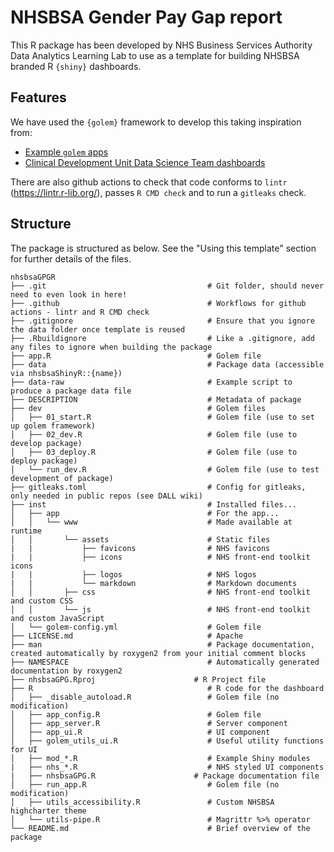 # NHSBSA Gender Pay Gap report

This R package has been developed by NHS Business Services Authority Data Analytics Learning Lab to use as a template for building NHSBSA branded R `{shiny}` dashboards. 

## Features

We have used the `{golem}` framework to develop this taking inspiration from:

* [Example `golem` apps](https://github.com/ThinkR-open/golem)
* [Clinical Development Unit Data Science Team dashboards](https://github.com/CDU-data-science-team)

There are also github actions to check that code conforms to `lintr` (https://lintr.r-lib.org/), passes `R CMD check` and to run a `gitleaks` check.

## Structure

The package is structured as below. See the "Using this template" section for further details of the files.

```
nhsbsaGPGR
├── .git                                    # Git folder, should never need to even look in here!
├── .github                                 # Workflows for github actions - lintr and R CMD check
├── .gitignore                              # Ensure that you ignore the data folder once template is reused
├── .Rbuildignore                           # Like a .gitignore, add any files to ignore when building the package
├── app.R                                   # Golem file
├── data                                    # Package data (accessible via nhsbsaShinyR::{name})
├── data-raw                                # Example script to produce a package data file
├── DESCRIPTION                             # Metadata of package
├── dev                                     # Golem files
│   ├── 01_start.R                          # Golem file (use to set up golem framework)
│   ├── 02_dev.R                            # Golem file (use to develop package)
│   ├── 03_deploy.R                         # Golem file (use to deploy package)
│   └── run_dev.R                           # Golem file (use to test development of package)
├── gitleaks.toml                           # Config for gitleaks, only needed in public repos (see DALL wiki)
├── inst                                    # Installed files...
│   ├── app                                 # For the app...
│   │   └── www                             # Made available at runtime
│   │       └── assets                      # Static files
|   |           ├── favicons                # NHS favicons
|   |           ├── icons                   # NHS front-end toolkit icons
|   |           ├── logos                   # NHS logos
|   |           └── markdown                # Markdown documents
│   │       ├── css                         # NHS front-end toolkit and custom CSS
│   │       └── js                          # NHS front-end toolkit and custom JavaScript
│   └── golem-config.yml                    # Golem file
├── LICENSE.md                              # Apache
├── man                                     # Package documentation, created automatically by roxygen2 from your initial comment blocks
├── NAMESPACE                               # Automatically generated documentation by roxygen2
├── nhsbsaGPG.Rproj                      # R Project file
├── R                                       # R code for the dashboard
│   ├── _disable_autoload.R                 # Golem file (no modification)
│   ├── app_config.R                        # Golem file
│   ├── app_server.R                        # Server component
│   ├── app_ui.R                            # UI component
│   ├── golem_utils_ui.R                    # Useful utility functions for UI
│   ├── mod_*.R                             # Example Shiny modules
|   ├── nhs_*.R                             # NHS styled UI components
|   ├── nhsbsaGPG.R                      # Package documentation file
│   ├── run_app.R                           # Golem file (no modification)
│   ├── utils_accessibility.R               # Custom NHSBSA highcharter theme
│   └── utils-pipe.R                        # Magrittr %>% operator
└── README.md                               # Brief overview of the package

```

